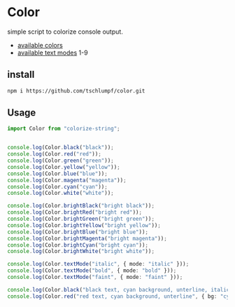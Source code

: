 # Color
simple script to colorize console output.
* [available colors](https://en.wikipedia.org/wiki/ANSI_escape_code#Colors)
* [available text modes](https://en.wikipedia.org/wiki/ANSI_escape_code#SGR_(Select_Graphic_Rendition)_parameters) 1-9

## install
```sh
npm i https://github.com/tschlumpf/color.git
```
## Usage
```Typescript
import Color from "colorize-string";


console.log(Color.black("black"));
console.log(Color.red("red"));
console.log(Color.green("green"));
console.log(Color.yellow("yellow"));
console.log(Color.blue("blue"));
console.log(Color.magenta("magenta"));
console.log(Color.cyan("cyan"));
console.log(Color.white("white"));

console.log(Color.brightBlack("bright black"));
console.log(Color.brightRed("bright red"));
console.log(Color.brightGreen("bright green"));
console.log(Color.brightYellow("bright yellow"));
console.log(Color.brightBlue("bright blue"));
console.log(Color.brightMagenta("bright magenta"));
console.log(Color.brightCyan("bright cyan"));
console.log(Color.brightWhite("bright white"));

console.log(Color.textMode("italic", { mode: "italic" }));
console.log(Color.textMode("bold", { mode: "bold" }));
console.log(Color.textMode("faint", { mode: "faint" }));

console.log(Color.black("black text, cyan background, unterline, italic", { bg: "cyan", textMode: ["italic", "underline"] }));
console.log(Color.red("red text, cyan background, unterline", { bg: "cyan", mode: "underline" }));
```
